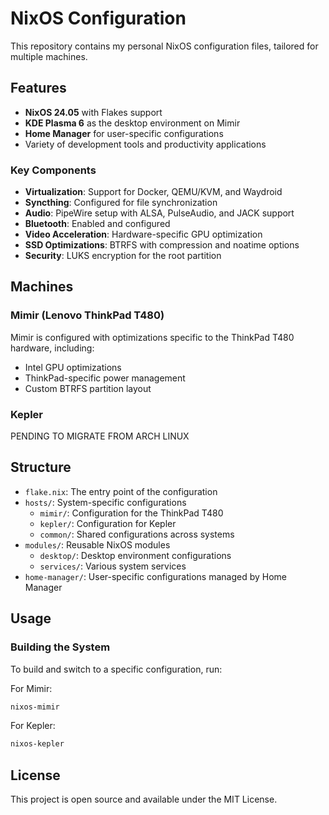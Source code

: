 # NixOS Configuration

This repository contains my personal NixOS configuration files, tailored for multiple machines.

## Features

- **NixOS 24.05** with Flakes support
- **KDE Plasma 6** as the desktop environment on Mimir
- **Home Manager** for user-specific configurations
- Variety of development tools and productivity applications

### Key Components

- **Virtualization**: Support for Docker, QEMU/KVM, and Waydroid
- **Syncthing**: Configured for file synchronization
- **Audio**: PipeWire setup with ALSA, PulseAudio, and JACK support
- **Bluetooth**: Enabled and configured
- **Video Acceleration**: Hardware-specific GPU optimization
- **SSD Optimizations**: BTRFS with compression and noatime options
- **Security**: LUKS encryption for the root partition

## Machines

### Mimir (Lenovo ThinkPad T480)

Mimir is configured with optimizations specific to the ThinkPad T480 hardware, including:

- Intel GPU optimizations
- ThinkPad-specific power management
- Custom BTRFS partition layout

### Kepler

PENDING TO MIGRATE FROM ARCH LINUX

## Structure

- `flake.nix`: The entry point of the configuration
- `hosts/`: System-specific configurations
  - `mimir/`: Configuration for the ThinkPad T480
  - `kepler/`: Configuration for Kepler
  - `common/`: Shared configurations across systems
- `modules/`: Reusable NixOS modules
  - `desktop/`: Desktop environment configurations
  - `services/`: Various system services
- `home-manager/`: User-specific configurations managed by Home Manager

## Usage

### Building the System

To build and switch to a specific configuration, run:

For Mimir:
```sh
nixos-mimir
```

For Kepler:
```sh
nixos-kepler
```

## License

This project is open source and available under the MIT License.
